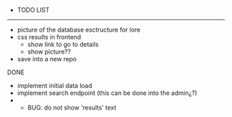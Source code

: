  * TODO LIST
-------

* picture of the database esctructure for lore
* css results in frontend
  * show link to go to details
  * show picture??
* save into a new repo


DONE

* implement initial data load
* implement search endpoint (this can be done into the admin¿?)
* * BUG: do not show 'results' text